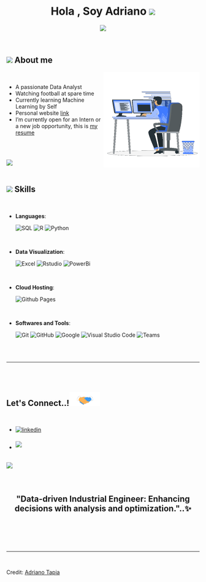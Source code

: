 <h1 align="center"><b>Hola , Soy Adriano </b><img src="https://media.giphy.com/media/hvRJCLFzcasrR4ia7z/giphy.gif" width="35"></h1>
<!--  -->
<p align="center">
  <a href="https://github.com/DenverCoder1/readme-typing-svg"><img src="https://readme-typing-svg.herokuapp.com?font=Time+New+Roman&color=cyan&size=25&center=true&vCenter=true&width=600&height=100&lines=Adriano+Coding+With+Love..&hearts;++;Data-Driven+Industrial-Engineer,;Computer+Science+Student,;Data+Analytics,;Active+Learner/Researcher,;Love+to+learn+new+stuffs..<3"></a>
</p>



<br>

	
## <picture><img src = "https://github.com/Tapiita0401/raw/main/assets/mdImages/about_me.gif" width = 50px></picture> **About me**

<picture> <img align="right" src="https://github.com/0xAbdulKhalid/0xAbdulKhalid/raw/main/assets/mdImages/Right_Side.gif" width = 250px></picture>

<br>

- A passionate Data Analyst
- Watching football at spare time
- Currently learning Machine Learning by Self
- Personal website [link](https://linkedin.com/in/adrianotapia/)
- I’m currently open for an Intern or a new job opportunity, this is [my resume](https://read.cv/0xabdulkhalid)

<br><br>

<img src="https://user-images.githubusercontent.com/73097560/115834477-dbab4500-a447-11eb-908a-139a6edaec5c.gif"><br><br>

## <img src="https://media2.giphy.com/media/QssGEmpkyEOhBCb7e1/giphy.gif?cid=ecf05e47a0n3gi1bfqntqmob8g9aid1oyj2wr3ds3mg700bl&rid=giphy.gif" width ="25"><b> Skills</b>
<br>

<p align="center">

- **Languages**:
    
    ![SQL](https://img.shields.io/badge/SQL%20-%232370ED.svg?style=for-the-badge&logo=sql&logoColor=white)
    ![R](https://img.shields.io/badge/R%20-%2300599C.svg?style=for-the-badge&logo=r%2B%2B&logoColor=white)
    ![Python](https://img.shields.io/badge/Python%20-%2314354C.svg?style=for-the-badge&logo=python&logoColor=white)

<br>   
    
- **Data Visualization**:

   ![Excel](https://img.shields.io/badge/Excel-%23054020?style=for-the-badge&logo=gnu-bash&logoColor=white)
   ![Rstudio](https://img.shields.io/badge/rstudio%20-%231572B6.svg?style=for-the-badge&logo=rstudio&logoColor=gold)
   ![PowerBi](https://img.shields.io/badge/PowerBi%20-%23F7DF1E.svg?style=for-the-badge&logo=powerbi&logoColor=blue)

<br>

- **Cloud Hosting**:

    ![Github Pages](https://img.shields.io/badge/GitHub%20Pages-%23327FC7.svg?style=for-the-badge&logo=github&logoColor=white)
    
<br>

- **Softwares and Tools**:

    ![Git](https://img.shields.io/badge/git-%23F05033.svg?style=for-the-badge&logo=git&logoColor=white)
    ![GitHub](https://img.shields.io/badge/github-%23121011.svg?style=for-the-badge&logo=github&logoColor=white)
    ![Google](https://img.shields.io/badge/google-%234285F4.svg?style=for-the-badge&logo=google&logoColor=white)
    ![Visual Studio Code](https://img.shields.io/badge/Visual%20Studio%20Code-0078d7.svg?style=for-the-badge&logo=visual-studio-code&logoColor=white)
    ![Teams](https://img.shields.io/badge/Teams-FCC624?style=for-the-badge&logo=Teams&logoColor=black) 

<br>
<br>

-----

<br>
<br>

## <b> Let's Connect..!</b><img src="https://github.com/0xAbdulKhalid/0xAbdulKhalid/raw/main/assets/mdImages/handshake.gif" width ="80">
<br>
<div align='left'>

<ul>

<li>
<a href="https://linkedin.com/in/adrianotapia/" target="_blank">
<img src="https://img.shields.io/badge/linkedin:  AdrianoTapia-%2300acee.svg?color=405DE6&style=for-the-badge&logo=linkedin&logoColor=white" alt=linkedin style="margin-bottom: 5px;"/>
</a>
</li>

<br>

<li>
<a href="mailto:adrianotapiaalarcon0401@gmail.com" target="_blank">
<img src="https://img.shields.io/badge/gmail:  AdrianoTapia-%23EA4335.svg?style=for-the-badge&logo=gmail&logoColor=white" t=mail style="margin-bottom: 5px;" />
</a>
</li>
	
</ul>
</div>

<br>
<img src="https://user-images.githubusercontent.com/73097560/115834477-dbab4500-a447-11eb-908a-139a6edaec5c.gif">
<br>
<br>
<br>

<div align='center'>

## <b>"Data-driven Industrial Engineer: Enhancing decisions with analysis and optimization."..✨</b>

</div>
<br>
<br>
<br>
<br>

---

<br>

Credit: [Adriano Tapia](https://github.com/Tapiita0401)
